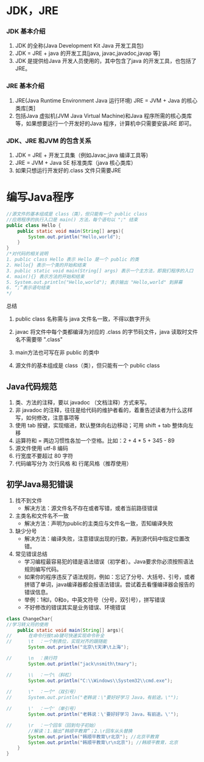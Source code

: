 # JDK，JRE

### JDK 基本介绍

1. JDK 的全称(Java Development Kit Java 开发工具包)
2. JDK = JRE + java 的开发工具[java, javac,javadoc,javap 等]
3. JDK 是提供给Java 开发人员使用的，其中包含了java 的开发工具，也包括了JRE。

### JRE 基本介绍

1. JRE(Java Runtime Environment Java 运行环境) JRE = JVM + Java 的核心类库[类]
2. 包括Java 虚拟机(JVM Java Virtual Machine)和Java 程序所需的核心类库等，如果想要运行一个开发好的Java 程序，计算机中只需要安装JRE 即可。

### JDK、JRE 和JVM 的包含关系

1. JDK = JRE + 开发工具集（例如Javac,java 编译工具等)
2. JRE = JVM + Java SE 标准类库（java 核心类库）
3. 如果只想运行开发好的.class 文件只需要JRE



# 编写Java程序

```java
//源文件的基本组成是 class（类），但只能有一个 public class
//应用程序的执行入口是 main() 方法，每个语句以 ";" 结束
public class Hello {
	public static void main(String[] args){
		System.out.println("Hello,world");
	}
}
/*对代码的相关说明
1. public class Hello 表示 Hello 是一个 public 的类
2. Hello{} 表示一个类的开始和结束
3. public static void main(String[] args) 表示一个主方法，即我们程序的入口
4. main(){} 表示方法的开始和结束
5. System.out.println("Hello,world"); 表示输出 "Hello,world" 到屏幕
6. “;”表示语句结束
*/
```

总结

1. public class 名称需与 java 文件名一致，不得以数字开头

2. javac 将文件中每个类都编译为对应的 .class 的字节码文件，java 读取时文件名不需要带 ".class"

3. main方法也可写在非 public 的类中

4. 源文件的基本组成是 class（类），但只能有一个 public class

   


## Java代码规范

1. 类、方法的注释，要以 javadoc （文档注释）方式来写。
2. 非 javadoc 的注释，往往是给代码的维护者看的，着重告述读者为什么这样写，如何修改，注意事项等
3. 使用 tab 按键，实现缩进，默认整体向右边移动；可用 shift + tab 整体向左移
4. 运算符和 = 两边习惯性各加一个空格。比如：2 + 4 * 5 + 345 - 89
5. 源文件使用 utf-8 编码
6. 行宽度不要超过 80 字符
7. 代码编写分为 次行风格 和 行尾风格（推荐使用） 



## 初学Java易犯错误

1. 找不到文件
   * 解决方法：源文件名不存在或者写错，或者当前路径错误 
2. 主类名和文件名不一致
   * 解决方法：声明为public的主类应与文件名一致，否知编译失败
3. 缺少分号
   * 解决方法：编译失败，注意错误出现的行数，再到源代码中指定位置改错。
4. 常见错误总结
   * 学习编程最容易犯的错是语法错误（初学者）。Java要求你必须按照语法规则编写代码。
   * 如果你的程序违反了语法规则，例如：忘记了分号、大括号、引号，或者拼错了单词，java编译器都会报语法错误。尝试着去看懂编译器会报告的错误信息。
   * 举例：1和l，0和o，中英文符号（分号，双引号），拼写错误
   * 不好修改的错误其实是业务错误、环境错误





```java
class ChangeChar{
//学习转义符的使用
	public static void main(String[] args){
//		在命令行按tab键可快速实现命令补全
//		\t  ：一个制表位，实现对齐的跟随能
		System.out.println("北京\t天津\t上海");

//		\n  ：换行符
		System.out.println("jack\nsmith\tmary");

//		\\  ：一个\（斜杠）
		System.out.println("C:\\Windows\\System32\\cmd.exe");
		
//		\"  ：一个"（双引号）
//		System.out.println("老韩说：\"要好好学习 Java，有前途。\"");

//		\'  ：一个'（单引号）
		System.out.println("老韩说：\'要好好学习 Java，有前途。\'");

//		\r  ：一个回车（回到句子初始）
		//解读：1.输出“韩顺平教育”；2.\r回车从头替换
		System.out.println("韩顺平教育\r北京"); //北京平教育
		System.out.println("韩顺平教育\r\n北京"); //韩顺平教育，北京
	}
}
```

